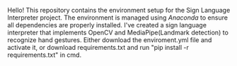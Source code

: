 Hello! This repository contains the environment setup for the Sign Language Interpreter project. The environment is managed using *Anaconda* to ensure all dependencies are properly installed.
I've created a sign language interpreter that implements OpenCV and MediaPipe(Landmark detection) to recognize hand gestures. 
Either download the enviroment.yml file and activate it, or download requirements.txt and run "pip install -r requirements.txt"
 in cmd.
